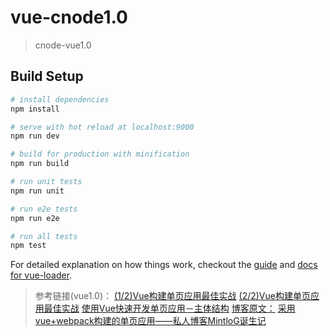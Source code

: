 # vue-cnode1.0

> cnode-vue1.0

## Build Setup

``` bash
# install dependencies
npm install

# serve with hot reload at localhost:9000
npm run dev

# build for production with minification
npm run build

# run unit tests
npm run unit 

# run e2e tests
npm run e2e

# run all tests
npm test
```

For detailed explanation on how things work, checkout the [guide](http://vuejs-templates.github.io/webpack/) and [docs for vue-loader](http://vuejs.github.io/vue-loader).

>参考链接(vue1.0)：
>[(1/2)Vue构建单页应用最佳实战](https://segmentfault.com/a/1190000005009052)
>[(2/2)Vue构建单页应用最佳实战](https://segmentfault.com/a/1190000005268225)
>[使用Vue快速开发单页应用－主体结构](https://segmentfault.com/a/1190000006711743) [博客原文：](http://hiluluke.cn/2016/08/04/vue-spa/)
>[采用vue+webpack构建的单页应用——私人博客MintloG诞生记](https://segmentfault.com/a/1190000004637681?_ea=683193)